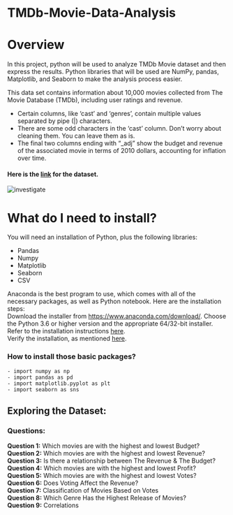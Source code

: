 # **TMDb-Movie-Data-Analysis**
# **Overview**
In this project, python will be used to analyze TMDb Movie dataset and then express the results. Python libraries that will be used are NumPy, pandas, Matplotlib, and Seaborn to make the analysis process easier.

This data set contains information about 10,000 movies collected from The Movie Database (TMDb), including user ratings and revenue.
- Certain columns, like ‘cast’ and ‘genres’, contain multiple values separated by pipe (|) characters. 
- There are some odd characters in the ‘cast’ column. Don’t worry about cleaning them. You can leave them as is.
- The final two columns ending with “_adj” show the budget and revenue of the associated movie in terms of 2010 dollars, accounting for inflation over time.

#### Here is the [link](https://www.kaggle.com/datasets/juzershakir/tmdb-movies-dataset?select=tmdb_movies_data.csv) for the dataset.

![investigate](https://user-images.githubusercontent.com/110740808/204082188-13ab45f6-d63a-4b87-a51d-c106028dace1.png)

# **What do I need to install?**
You will need an installation of Python, plus the following libraries:
- Pandas
- Numpy
- Matplotlib
- Seaborn
- CSV

Anaconda is the best program to use, which comes with all of the necessary packages, as well as Python notebook. Here are the installation steps:
<br>Download the installer from https://www.anaconda.com/download/. Choose the Python 3.6 or higher version and the appropriate 64/32-bit installer.
<br>Refer to the installation instructions [here](https://docs.anaconda.com/anaconda/install/).
<br>Verify the installation, as mentioned [here](https://docs.anaconda.com/anaconda/install/verify-install/).
  
### How to install those basic packages?
```
- import numpy as np
- import pandas as pd
- import matplotlib.pyplot as plt
- import seaborn as sns
```


## **Exploring the Dataset:**
### Questions:

**Question 1:** Which movies are with the highest and lowest Budget? <br>
**Question 2:**	Which movies are with the highest and lowest Revenue? <br>
**Question 3:**	Is there a relationship between The Revenue & The Budget? <br>
**Question 4:**	Which movies are with the highest and lowest Profit? <br>
**Question 5:**	Which movies are with the highest and lowest Votes? <br>
**Question 6:**	Does Voting Affect the Revenue? <br>
**Question 7:**	Classification of Movies Based on Votes <br>
**Question 8:**	Which Genre Has the Highest Release of Movies? <br>
**Question 9:**	Correlations



